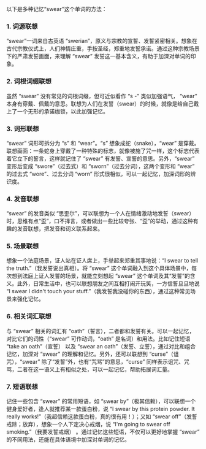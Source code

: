 以下是多种记忆“swear”这个单词的方法：

### 1. 词源联想
“swear”一词来自古英语 “swerian”，原义与宗教的宣誓、发誓紧密相关。想象在古代宗教仪式上，人们神情庄重，手按圣经，郑重地发誓承诺。通过这种宗教场景下的严肃发誓画面，来理解 “swear” 发誓这一基本含义，有助于加深对单词的印象。 

### 2. 词根词缀联想
虽然 “swear” 没有常见的词根词缀，但可近似看作 “s -” 类似加强语气， “wear” 本身有穿戴、佩戴的意思。联想为人们在发誓（swear）的时候，就像是给自己戴上了一个无形的承诺枷锁，以此加强记忆。 

### 3. 词形联想
“swear” 词形可拆分为 “s” 和 “wear”。“s” 想象成蛇（snake），“wear” 是穿戴。联想画面：一条蛇身上穿戴了一种特殊的标志，就像被施了咒一样，这个标志代表着它立下的誓言，这样就记住了 “swear” 有发誓、宣誓的意思。另外，“swear” 变形后变成 “swore”（过去式）和 “sworn”（过去分词），这两个变形和 “wear” 的过去式 “wore”、过去分词 “worn” 形式很相似，可以一起记忆，加深词形的辨识度。 

### 4. 发音联想
“swear” 的发音类似 “思歪尔”，可以联想为一个人在情绪激动地发誓（swear）时，思维有点“歪”，口不择言，或者做出一些比较夸张、“歪”的举动，通过这种有趣的发音联想，把发音和词义联系起来。 

### 5. 场景联想
想象一个法庭场景，证人站在证人席上，手举起来郑重其事地说：“I swear to tell the truth.”（我发誓说出真相）。将 “swear” 这个单词融入到这个具体场景中，每次想到法庭上证人发誓的场景，就能立刻想起 “swear” 这个单词及其“发誓”的含义。此外，日常生活中，也可以联想朋友之间互相打闹开玩笑，一方信誓旦旦地说 “I swear I didn't touch your stuff.”（我发誓我没碰你的东西），通过这种常见场景来强化记忆。 

### 6. 相关词汇联想
与 “swear” 相关的词汇有 “oath”（誓言），二者都和发誓有关。可以一起记忆，对比它们的词性（“swear” 可作动词，“oath” 是名词）和用法。比如记住短语 “take an oath”（宣誓） 以及 “swear an oath”（发誓、立誓），通过对比和组合记忆，加深对 “swear” 的理解和记忆。另外，还可以联想到 “curse”（诅咒），“swear” 除了“发誓”外，也有“咒骂”的意思，“curse” 同样表示诅咒、咒骂，二者在这一语义上有相似之处，可以一起记忆，帮助拓展词汇量。 

### 7. 短语联想
记住一些包含 “swear” 的常用短语，如 “swear by”（极其信赖），可以联想一个健身爱好者，逢人就推荐某一款蛋白粉，说 “I swear by this protein powder. It really works!”（我超信赖这款蛋白粉，真的很有用！）；又如 “swear off”（发誓戒除；放弃），想象一个人下定决心戒烟，说 “I'm going to swear off smoking.”（我要发誓戒烟） 。通过记忆这些短语，不仅可以更好地掌握 “swear” 的不同用法，还能在具体语境中加深对单词的记忆。 